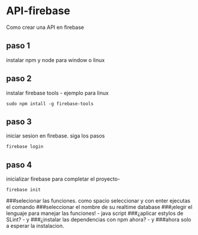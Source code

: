 # API-firebase

Como crear una API en firebase

## paso 1
  
  instalar npm y node para window o linux

## paso 2

  instalar firebase tools - ejemplo para linux
    
    sudo npm intall -g firebase-tools

## paso 3

  iniciar sesion en firebase. siga los pasos 
  
    firebase login
    
## paso 4 

  inicializar firebase para completar el proyecto- 
  
    firebase init 
    
  ###selecionar las funciones. como spacio seleccionar y con enter ejecutas el comando
  ###seleccionar el nombre de su realtime database
  ###¡elegir el lenguaje para manejar las funciones! - java script 
  ###¿aplicar estylos de SLint? - y
  ###¿instalar las dependencias con npm ahora? - y
  ###ahora solo a esperar la instalacion.
    
 
